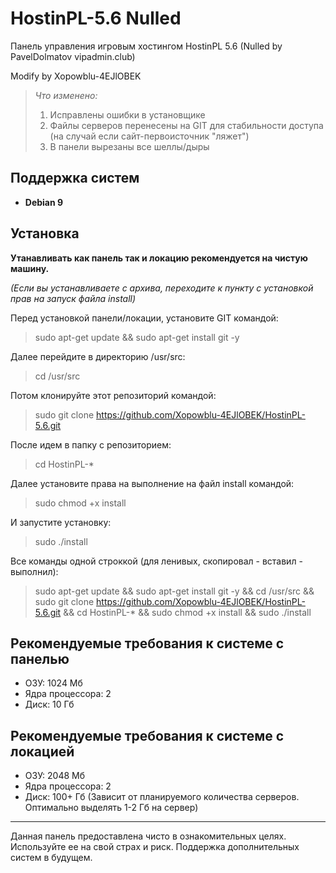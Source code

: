 # HostinPL-5.6 Nulled
Панель управления игровым хостингом HostinPL 5.6 (Nulled by PavelDolmatov vipadmin.club)

Modify by Xopowblu-4EJlOBEK
> *Что изменено:*
> 1. Исправлены ошибки в установщике
> 2. Файлы серверов перенесены на GIT для стабильности доступа (на случай если сайт-первоисточник "ляжет")
> 3. В панели вырезаны все шеллы/дыры

## Поддержка систем
+ **Debian 9**
 
## Установка
**Утанавливать как панель так и локацию рекомендуется на чистую машину.**

*(Если вы устанавливаете с архива, переходите к пункту с установкой прав на запуск файла install)*

Перед установкой панели/локации, установите GIT командой:
> sudo apt-get update && sudo apt-get install git -y

Далее перейдите в директорию /usr/src:
> cd /usr/src

Потом клонируйте этот репозиторий командой:
> sudo git clone https://github.com/Xopowblu-4EJlOBEK/HostinPL-5.6.git

После идем в папку с репозиторием:
> cd HostinPL-*

Далее установите права на выполнение на файл install командой:
> sudo chmod +x install

И запустите установку:
> sudo ./install

Все команды одной строккой (для ленивых, скопировал - вставил - выполнил):
> sudo apt-get update && sudo apt-get install git -y && cd /usr/src && sudo git clone https://github.com/Xopowblu-4EJlOBEK/HostinPL-5.6.git && cd HostinPL-* && sudo chmod +x install && sudo ./install

## Рекомендуемые требования к системе с панелью
+ ОЗУ: 1024 Мб
+ Ядра процессора: 2
+ Диск: 10 Гб

## Рекомендуемые требования к системе с локацией
+ ОЗУ: 2048 Мб
+ Ядра процессора: 2
+ Диск: 100+ Гб (Зависит от планируемого количества серверов. Оптимально выделять 1-2 Гб на сервер)
---
Данная панель предоставлена чисто в ознакомительных целях. Используйте ее на свой страх и риск. Поддержка дополнительных систем в будущем.
